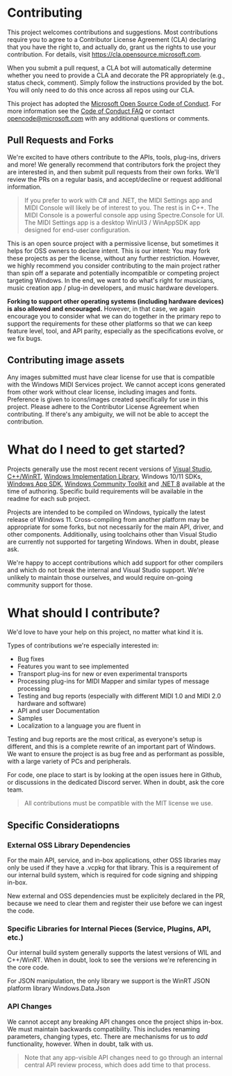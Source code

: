 # Contributing

This project welcomes contributions and suggestions. Most contributions require you to agree to a Contributor License Agreement (CLA) declaring that you have the right to, and actually do, grant us the rights to use your contribution. For details, visit https://cla.opensource.microsoft.com.

When you submit a pull request, a CLA bot will automatically determine whether you need to provide a CLA and decorate the PR appropriately (e.g., status check, comment). Simply follow the instructions provided by the bot. You will only need to do this once across all repos using our CLA.

This project has adopted the [Microsoft Open Source Code of Conduct](https://opensource.microsoft.com/codeofconduct/). For more information see the [Code of Conduct FAQ](https://opensource.microsoft.com/codeofconduct/faq/) or contact [opencode@microsoft.com](mailto:opencode@microsoft.com) with any additional questions or comments.

## Pull Requests and Forks

We're excited to have others contribute to the APIs, tools, plug-ins, drivers and more! We generally recommend that contributors fork the project they are interested in, and then submit pull requests from their own forks. We'll review the PRs on a regular basis, and accept/decline or request additional information.

> If you prefer to work with C# and .NET, the MIDI Settings app and MIDI Console will likely be of interest to you. The rest is in C++. The MIDI Console is a powerful console app using Spectre.Console for UI. The MIDI Settings app is a desktop WinUI3 / WinAppSDK app designed for end-user configuration.

This is an open source project with a permissive license, but sometimes it helps for OSS owners to declare intent. This is our intent: You may fork these projects as per the license, without any further restriction. However, we highly recommend you consider contributing to the main project rather than spin off a separate and potentially incompatible or competing project targeting Windows. In the end, we want to do what's right for musicians, music creation app / plug-in developers, and music hardware developers.

**Forking to support other operating systems (including hardware devices) is also allowed and encouraged.**
However, in that case, we again encourage you to consider what we can do together in the primary repo to support the requirements for these other platforms so that we can keep feature level, tool, and API parity, especially as the specifications evolve, or we fix bugs.

## Contributing image assets

Any images submitted must have clear license for use that is compatible with the Windows MIDI Services project. We cannot accept icons generated from other work without clear license, including images and fonts. Preference is given to icons/images created specifically for use in this project. Please adhere to the Contributor License Agreement when contributing. If there's any ambiguity, we will not be able to accept the contribution.

# What do I need to get started?

Projects generally use the most recent recent versions of [Visual Studio](https://visualstudio.microsoft.com/), [C++/WinRT](https://docs.microsoft.com/windows/uwp/cpp-and-winrt-apis/), [Windows Implementation Library](https://github.com/microsoft/wil), Windows 10/11 SDKs, [Windows App SDK](https://github.com/microsoft/WindowsAppSDK), [Windows Community Toolkit](https://github.com/CommunityToolkit/WindowsCommunityToolkit) and [.NET 8](https://dotnet.microsoft.com/) available at the time of authoring. Specific build requirements will be available in the readme for each sub project.

Projects are intended to be compiled on Windows, typically the latest release of Windows 11. Cross-compiling from another platform may be appropriate for some forks, but not necessarily for the main API, driver, and other components. Additionally, using toolchains other than Visual Studio are currently not supported for targeting Windows. When in doubt, please ask.

We're happy to accept contributions which add support for other compilers and which do not break the internal and Visual Studio support. We're unlikely to maintain those ourselves, and would require on-going community support for those.

# What should I contribute?

We'd love to have your help on this project, no matter what kind it is.

Types of contributions we're especially interested in:

* Bug fixes
* Features you want to see implemented
* Transport plug-ins for new or even experimental transports
* Processing plug-ins for MIDI Mapper and similar types of message processing
* Testing and bug reports (especially with different MIDI 1.0 and MIDI 2.0 hardware and software)
* API and user Documentation
* Samples
* Localization to a language you are fluent in

Testing and bug reports are the most critical, as everyone's setup is different, and this is a complete rewrite of an important part of Windows. We want to ensure the project is as bug free and as performant as possible, with a large variety of PCs and peripherals.

For code, one place to start is by looking at the open issues here in Github, or discussions in the dedicated Discord server. When in doubt, ask the core team.

> All contributions must be compatible with the MIT license we use. 

## Specific Consideratiopns

### External OSS Library Dependencies

For the main API, service, and in-box applications, other OSS libraries may only be used if they have a .vcpkg for that library. This is a requirement of our internal build system, which is required for code signing and shipping in-box.

New external and OSS dependencies must be explicitely declared in the PR, because we need to clear them and register their use before we can ingest the code.

### Specific Libraries for Internal Pieces (Service, Plugins, API, etc.)

Our internal build system generally supports the latest versions of WIL and C++/WinRT. When in doubt, look to see the versions we're referencing in the core code.

For JSON manipulation, the only library we support is the WinRT JSON platform library Windows.Data.Json

### API Changes

We cannot accept any breaking API changes once the project ships in-box. We must maintain backwards compatibility. This includes renaming parameters, changing types, etc. There are mechanisms for us to *add* functionality, however. When in doubt, talk with us.

> Note that any app-visible API changes need to go through an internal central API review process, which does add time to that process.


